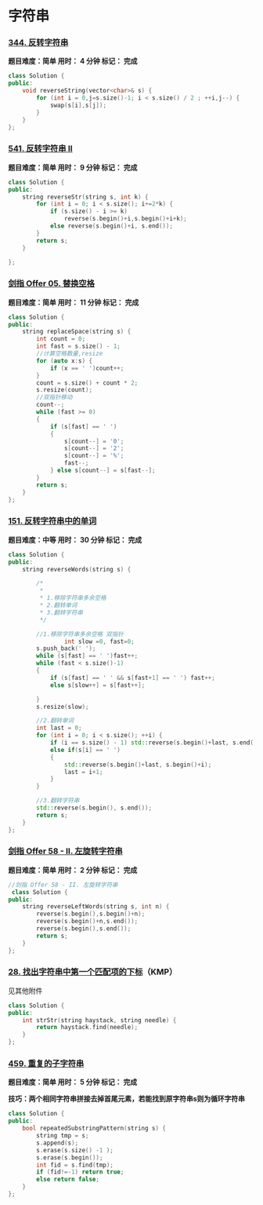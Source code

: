 # 字符串

### [344. 反转字符串](https://leetcode.cn/problems/reverse-string/)

**题目难度：简单                      用时： 4 分钟                             标记： 完成**

```cpp
class Solution {
public:
    void reverseString(vector<char>& s) {
        for (int i = 0,j=s.size()-1; i < s.size() / 2 ; ++i,j--) {
            swap(s[i],s[j]);
        }
    }
};
```

### [541. 反转字符串 II](https://leetcode.cn/problems/reverse-string-ii/)

**题目难度：简单                      用时： 9 分钟                             标记： 完成**

```cpp
class Solution {
public:
    string reverseStr(string s, int k) {
        for (int i = 0; i < s.size(); i+=2*k) {
            if (s.size() - i >= k)
                reverse(s.begin()+i,s.begin()+i+k);
            else reverse(s.begin()+i, s.end());
        }
        return s;
    }

};
```

### [剑指 Offer 05. 替换空格](https://leetcode.cn/problems/ti-huan-kong-ge-lcof/)

**题目难度：简单                      用时： 11 分钟                             标记： 完成**

```cpp
class Solution {
public:
    string replaceSpace(string s) {
        int count = 0;
        int fast = s.size() - 1;
        //计算空格数量,resize
        for (auto x:s) {
            if (x == ' ')count++;
        }
        count = s.size() + count * 2;
        s.resize(count);
        //双指针移动
        count--;
        while (fast >= 0)
        {
            if (s[fast] == ' ')
            {
                s[count--] = '0';
                s[count--] = '2';
                s[count--] = '%';
                fast--;
            } else s[count--] = s[fast--];
        }
        return s;
    }
};
```

### [151. 反转字符串中的单词](https://leetcode.cn/problems/reverse-words-in-a-string/)

**题目难度：中等                      用时： 30 分钟                             标记： 完成**

```cpp
class Solution {
public:
    string reverseWords(string s) {

        /*
         *
         * 1.移除字符串多余空格
         * 2.翻转单词
         * 3.翻转字符串
         */

        //1.移除字符串多余空格 双指针
                int slow =0, fast=0;
        s.push_back(' ');
        while (s[fast] == ' ')fast++;
        while (fast < s.size()-1)
        {
            if (s[fast] == ' ' && s[fast+1] == ' ') fast++;
            else s[slow++] = s[fast++];

        }
        s.resize(slow);

        //2.翻转单词
        int last = 0;
        for (int i = 0; i < s.size(); ++i) {
            if (i == s.size() - 1) std::reverse(s.begin()+last, s.end());
            else if(s[i] == ' ')
            {
                std::reverse(s.begin()+last, s.begin()+i);
                last = i+1;
            }
        }

        //3.翻转字符串
        std::reverse(s.begin(), s.end());
        return s;
    }
};
```

### [剑指 Offer 58 - II. 左旋转字符串](https://leetcode.cn/problems/zuo-xuan-zhuan-zi-fu-chuan-lcof/)

**题目难度：简单                      用时： 2 分钟                             标记： 完成**

```cpp
//剑指 Offer 58 - II. 左旋转字符串
 class Solution {
public:
    string reverseLeftWords(string s, int n) {
        reverse(s.begin(),s.begin()+n);
        reverse(s.begin()+n,s.end());
        reverse(s.begin(),s.end());
        return s;
    }
};
```

### [28. 找出字符串中第一个匹配项的下标](https://leetcode.cn/problems/find-the-index-of-the-first-occurrence-in-a-string/)（KMP）

见其他附件

```cpp
class Solution {
public:
    int strStr(string haystack, string needle) {
        return haystack.find(needle);
    }
};
```



### [459. 重复的子字符串](https://leetcode.cn/problems/repeated-substring-pattern/)

**题目难度：简单                      用时： 5 分钟                             标记： 完成**

**技巧：两个相同字符串拼接去掉首尾元素，若能找到原字符串s则为循环字符串**

```cpp
class Solution {
public:
    bool repeatedSubstringPattern(string s) {
        string tmp = s;
        s.append(s);
        s.erase(s.size() -1 );
        s.erase(s.begin());
        int fid = s.find(tmp);
        if (fid!=-1) return true;
        else return false;
    }
};
```

